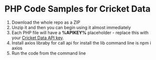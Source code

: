 # PHP Code Samples for Cricket Data

1. Download the whole repo as a ZIP
2. Unzip it and then you can begin using it almost immediately
3. Each PHP file will have a **%APIKEY%** placeholder - replace this with your [Cricket Data API key](https://cricketdata.org).
4. Install axios libraby for call api for install the lib command line is npm i axios
5. Run the code from the command line


```
